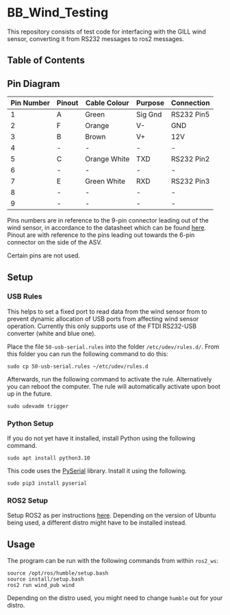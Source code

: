 # BB_Wind_Testing

This repository consists of test code for interfacing with the GILL wind sensor, converting it from RS232 messages to ros2 messages.

## Table of Contents

## Pin Diagram
| Pin Number | Pinout | Cable Colour | Purpose | Connection |
|------------|--------|--------------|---------|------------|
| 1          |A       |Green         |Sig Gnd  |RS232 Pin5  |
| 2          |F       |Orange        |V-       |GND         |
| 3          |B       |Brown         |V+       |12V         |
| 4          |-       |-             |-        |-           |
| 5          |C       |Orange White  |TXD      |RS232 Pin2  |
| 6          |-       |-             |-        |-           |
| 7          |E       |Green White   |RXD      |RS232 Pin3  |
| 8          |-       |-             |-        |-           |
| 9          |-       |-             |-        |-           |

Pins numbers are in reference to the 9-pin connector leading out of the wind sensor, in accordance to the datasheet which can be found [here](https://observator.com/wp-content/uploads/2019/07/1405-PS-0019-WindSonic-GPA-manual-issue-29.pdf). Pinout are with reference to the pins leading out towards the 6-pin connector on the side of the ASV.

Certain pins are not used.

## Setup

### USB Rules

This helps to set a fixed port to read data from the wind sensor from to prevent dynamic allocation of USB ports from affecting wind sensor operation. Currently this only supports use of the FTDI RS232-USB converter (white and blue one).

Place the file `50-usb-serial.rules` into the folder `/etc/udev/rules.d/`. From this folder you can run the following command to do this:
```
sudo cp 50-usb-serial.rules ~/etc/udev/rules.d
```
Afterwards, run the following command to activate the rule. Alternatively you can reboot the computer.
The rule will automatically activate upon boot up in the future.
```
sudo udevadm trigger
```

### Python Setup

If you do not yet have it installed, install Python using the following command.
```
sudo apt install python3.10
```

This code uses the [PySerial](https://pypi.org/project/pyserial/) library. Install it using the following.
```
sudo pip3 install pyserial
```

### ROS2 Setup

Setup ROS2 as per instructions [here](https://docs.ros.org/en/humble/Installation.html). Depending on the version of Ubuntu being used, a different distro might have to be installed instead.

## Usage

The program can be run with the following commands from within `ros2_ws`:
```
source /opt/ros/humble/setup.bash
source install/setup.bash
ros2 run wind_pub wind
```
Depending on the distro used, you might need to change `humble` out for your distro.
